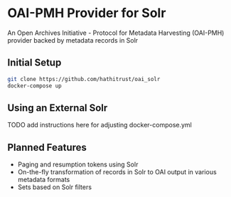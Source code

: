 # OAI-PMH Provider for Solr

An Open Archives Initiative - Protocol for Metadata Harvesting (OAI-PMH)
provider backed by metadata records in Solr

## Initial Setup
```bash
git clone https://github.com/hathitrust/oai_solr
docker-compose up
```

## Using an External Solr

TODO add instructions here for adjusting docker-compose.yml

## Planned Features

* Paging and resumption tokens using Solr
* On-the-fly transformation of records in Solr to OAI output in various metadata formats
* Sets based on Solr filters
